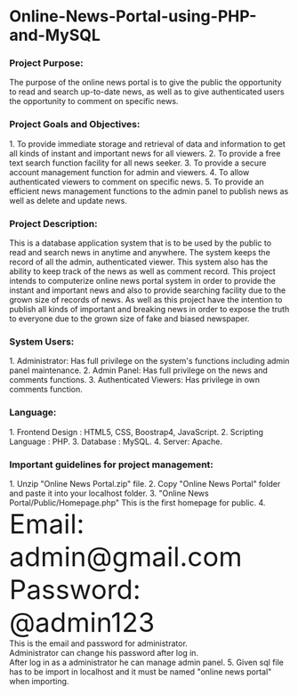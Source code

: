 <h1>Online-News-Portal-using-PHP-and-MySQL</h1>
<h3>Project Purpose:</h3>
The purpose of the online news portal is to give the public the opportunity to read and search
up-to-date news, as well as to give authenticated users the opportunity to comment on specific
news.

<h3>Project Goals and Objectives:</h3>
1. To provide immediate storage and retrieval of data and information to get all kinds of instant
and important news for all viewers.
2. To provide a free text search function facility for all news seeker.
3. To provide a secure account management function for admin and viewers.
4. To allow authenticated viewers to comment on specific news.
5. To provide an efficient news management functions to the admin panel to publish news as
well as delete and update news.

<h3>Project Description:</h3>
This is a database application system that is to be used by the public to read and search news in anytime and
anywhere. The system keeps the record of all the admin, authenticated viewer. This system
also has the ability to keep track of the news as well as comment record. This project intends to
computerize online news portal system in order to provide the instant and important news and
also to provide searching facility due to the grown size of records of news. As well as this
project have the intention to publish all kinds of important and breaking news in order to expose
the truth to everyone due to the grown size of fake and biased newspaper.

<h3>System Users:</h3>
1. Administrator: Has full privilege on the system's functions including admin panel
maintenance.
2. Admin Panel: Has full privilege on the news and comments functions.
3. Authenticated Viewers: Has privilege in own comments function.

<h3>Language:</h3>
1. Frontend Design : HTML5, CSS, Boostrap4, JavaScript.
2. Scripting Language : PHP.
3. Database : MySQL.
4. Server: Apache.

<h3>Important guidelines for project management:</h3>
1. Unzip "Online News Portal.zip" file.
2. Copy "Online News Portal" folder and paste it into your localhost folder.
3. "Online News Portal/Public/Homepage.php" This is the first homepage for public.
4. <font size="100">Email: admin@gmail.com<br>
   Password: @admin123<br></font>
   This is the email and password for administrator.<br>
   Administrator can change his password after log in.<br>
   After log in as a administrator he can manage admin panel.
5. Given sql file has to be import in localhost and it must be named "online news portal" when importing.
